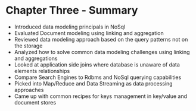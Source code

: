 # Chapter Three - Summary #

* Introduced data modeling principals in NoSql
* Evaluated Document modeling using linking and aggregation
* Reviewed data modeling approach based on the query patterns not on the storage
* Analyzed how to solve common data modeling challenges using linking and aggregations
* Looked at application side joins where database is unaware of data elements relationships
* Compare Search Engines to Rdbms and NoSql querying capabilities
* Picked into Map/Reduce and Data Streaming as data processing approaches
* Came up with common recipes for keys management in key/value and document stores